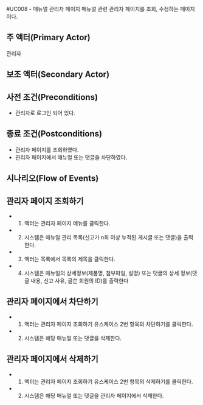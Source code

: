 #UC008 - 매뉴얼 관리자 페이지 
매뉴얼 관련 관리자 페이지를 조회, 수정하는 페이지이다.

## 주 액터(Primary Actor)
관리자

## 보조 액터(Secondary Actor)

## 사전 조건(Preconditions)
- 관리자로 로그인 되어 있다.

## 종료 조건(Postconditions)
- 관리자 페이지를 조회하였다.
- 관리자 페이지에서 매뉴얼 또는 댓글을 차단하였다.

## 시나리오(Flow of Events)

## 관리자 페이지 조회하기
- 1. 액터는 관리자 페이지 메뉴를 클릭한다.
- 2. 시스템은 매뉴얼 관리 목록(신고가 n회 이상 누적된 게시글 또는 댓글)을 출력한다.
- 3. 액터는 목록에서 목록의 제목을 클릭한다.
- 4. 시스템은 매뉴얼의 상세정보(제품명, 첨부파일, 설명) 또는 댓글의 상세 정보(댓글 내용, 신고 사유, 글쓴 회원의 ID)를 출력한다

## 관리자 페이지에서 차단하기
- 1. 액터는 관리자 페이지 조회하기 유스케이스 2번 항목의 차단하기를 클릭한다.
- 2. 시스템은 해당 매뉴얼 또는 댓글을 삭제한다.
      
## 관리자 페이지에서 삭제하기
- 1. 액터는 관리자 페이지 조회하기 유스케이스 2번 항목의 삭제하기를 클릭한다.
- 2. 시스템은 해당 매뉴얼 또는 댓글을 관리자 페이지에서 삭제한다.
      
